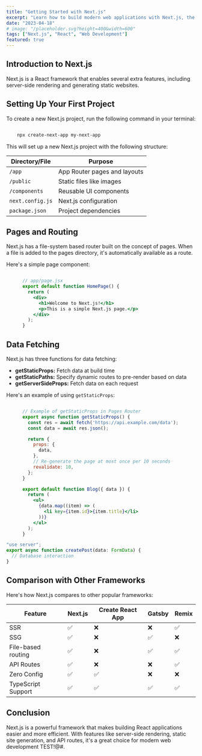```yaml
---
title: "Getting Started with Next.js"
excerpt: "Learn how to build modern web applications with Next.js, the React framework for production."
date: "2023-04-18"
# image: "/placeholder.svg?height=400&width=600"
tags: ["Next.js", "React", "Web Development"]
featured: true
---
```


## Introduction to Next.js

Next.js is a React framework that enables several extra features, including server-side rendering and generating static websites.

## Setting Up Your First Project

To create a new Next.js project, run the following command in your terminal:

```bash

    npx create-next-app my-next-app
```

This will set up a new Next.js project with the following structure:

| Directory/File | Purpose |
|----------------|---------|
| `/app` | App Router pages and layouts |
| `/public` | Static files like images |
| `/components` | Reusable UI components |
| `next.config.js` | Next.js configuration |
| `package.json` | Project dependencies |

## Pages and Routing

Next.js has a file-system based router built on the concept of pages. When a file is added to the pages directory, it's automatically available as a route.

Here's a simple page component:

```jsx

      // app/page.jsx
      export default function HomePage() {
        return (
          <div>
            <h1>Welcome to Next.js!</h1>
            <p>This is a simple Next.js page.</p>
          </div>
        );
      }
```

## Data Fetching

Next.js has three functions for data fetching:

- **getStaticProps:** Fetch data at build time
- **getStaticPaths:** Specify dynamic routes to pre-render based on data
- **getServerSideProps:** Fetch data on each request

Here's an example of using `getStaticProps`:

```jsx

      // Example of getStaticProps in Pages Router
      export async function getStaticProps() {
        const res = await fetch('https://api.example.com/data');
        const data = await res.json();

        return {
          props: {
            data,
          },
          // Re-generate the page at most once per 10 seconds
          revalidate: 10,
        };
      }

      export default function Blog({ data }) {
        return (
          <ul>
            {data.map((item) => (
              <li key={item.id}>{item.title}</li>
            ))}
          </ul>
        );
      }
```

```ts
"use server";  
export async function createPost(data: FormData) {  
  // Database interaction  
}  

```

## Comparison with Other Frameworks

Here's how Next.js compares to other popular frameworks:

| Feature | Next.js | Create React App | Gatsby | Remix |
|---------|---------|------------------|--------|-------|
| SSR | ✅ | ❌ | ❌ | ✅ |
| SSG | ✅ | ❌ | ✅ | ❌ |
| File-based routing | ✅ | ❌ | ✅ | ✅ |
| API Routes | ✅ | ❌ | ❌ | ✅ |
| Zero Config | ✅ | ✅ | ❌ | ❌ |
| TypeScript Support | ✅ | ✅ | ✅ | ✅ |

## Conclusion

Next.js is a powerful framework that makes building React applications easier and more efficient. With features like server-side rendering, static site generation, and API routes, it's a great choice for modern web development TEST!@#.


